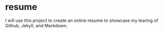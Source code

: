 # resume
I will use this project to create an online resume to showcase my learing of Github, Jekyll, and Markdown.
